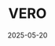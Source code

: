 ---  
layout: startup_page  
title: "VERO"  
id: "verotechnologies.com"  
permalink: "/veroverotechnologies.com05202025/"  
website: "https://www.vero-technologies.com/"  
funding_round: "Growth Equity"  
funding_amount: ""  
investors: "Fifth Wall, Sunriver Capital Partners, Rebuild Capital"  
about: "VERO is a modern screening and leasing platform for owners and renters, streamlining residential leasing by mitigating risk, accelerating leasing velocity, and consolidating vendor relationships. The platform automates the verification of residency and applicant qualifications, eliminating manual workflows and improving accuracy, compliance, and operational efficiency."  
markets: "Fintech, Financial Services, Commercial Lending"  
hq: "New York, New York, United States"  
founded_year: "2020"  
linkedin: "https://www.linkedin.com/company/vero-technologies/"  
twitter: ""  
instagram: ""  
facebook: ""  
crunchbase: "https://www.crunchbase.com/organization/vero-technologies"  
pitchbook: ""  

date_display: "20-May-2025"  
date: "2025-05-20"

# SEO Optimization  
meta_title: "VERO - Growth Equity"  
meta_description: "VERO, VERO is a modern screening and leasing platform for owners and renters, streamlining residential leasing by mitigating risk, accelerating leasing velo..."  
meta_keywords: "VERO, Fintech, Financial Services, Commercial Lending, Growth Equity funding"  
canonical_url: "https://startup.projectstartups.com/veroverotechnologies.com05202025/"  
---